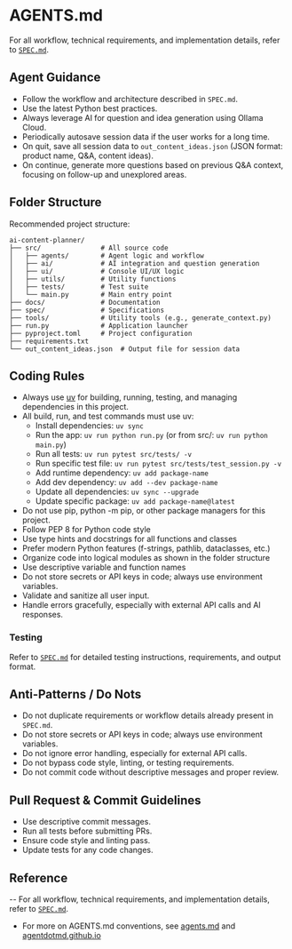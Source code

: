 # AGENTS.md

For all workflow, technical requirements, and implementation details, refer to [`SPEC.md`](./spec/SPEC.md).

## Agent Guidance
- Follow the workflow and architecture described in `SPEC.md`.
- Use the latest Python best practices.
- Always leverage AI for question and idea generation using Ollama Cloud.
- Periodically autosave session data if the user works for a long time.
- On quit, save all session data to `out_content_ideas.json` (JSON format: product name, Q&A, content ideas).
- On continue, generate more questions based on previous Q&A context, focusing on follow-up and unexplored areas.

## Folder Structure
Recommended project structure:
```
ai-content-planner/
├── src/               # All source code
│   ├── agents/        # Agent logic and workflow
│   ├── ai/            # AI integration and question generation
│   ├── ui/            # Console UI/UX logic
│   ├── utils/         # Utility functions
│   ├── tests/         # Test suite
│   └── main.py        # Main entry point
├── docs/              # Documentation
├── spec/              # Specifications
├── tools/             # Utility tools (e.g., generate_context.py)
├── run.py             # Application launcher
├── pyproject.toml     # Project configuration
├── requirements.txt
└── out_content_ideas.json  # Output file for session data
```


## Coding Rules
- Always use [uv](https://docs.astral.sh/uv/) for building, running, testing, and managing dependencies in this project.
- All build, run, and test commands must use uv:
	- Install dependencies: `uv sync`
	- Run the app: `uv run python run.py` (or from src/: `uv run python main.py`)
	- Run all tests: `uv run pytest src/tests/ -v`
	- Run specific test file: `uv run pytest src/tests/test_session.py -v`
	- Add runtime dependency: `uv add package-name`
	- Add dev dependency: `uv add --dev package-name`
	- Update all dependencies: `uv sync --upgrade`
	- Update specific package: `uv add package-name@latest`
- Do not use pip, python -m pip, or other package managers for this project.
- Follow PEP 8 for Python code style
- Use type hints and docstrings for all functions and classes
- Prefer modern Python features (f-strings, pathlib, dataclasses, etc.)
- Organize code into logical modules as shown in the folder structure
- Use descriptive variable and function names
- Do not store secrets or API keys in code; always use environment variables.
- Validate and sanitize all user input.
- Handle errors gracefully, especially with external API calls and AI responses.

### Testing
Refer to [`SPEC.md`](./spec/SPEC.md) for detailed testing instructions, requirements, and output format.

## Anti-Patterns / Do Nots
- Do not duplicate requirements or workflow details already present in `SPEC.md`.
- Do not store secrets or API keys in code; always use environment variables.
- Do not ignore error handling, especially for external API calls.
- Do not bypass code style, linting, or testing requirements.
- Do not commit code without descriptive messages and proper review.

## Pull Request & Commit Guidelines
- Use descriptive commit messages.
- Run all tests before submitting PRs.
- Ensure code style and linting pass.
- Update tests for any code changes.

## Reference
-- For all workflow, technical requirements, and implementation details, refer to [`SPEC.md`](./spec/SPEC.md).
- For more on AGENTS.md conventions, see [agents.md](https://agents.md/) and [agentdotmd.github.io](https://agentdotmd.github.io/website/)

